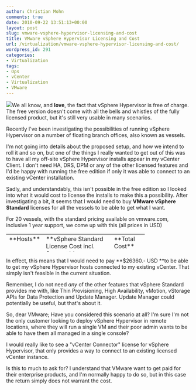 ```yaml
---
author: Christian Mohn
comments: true
date: 2010-09-22 13:51:13+00:00
layout: post
slug: vmware-vsphere-hypervisor-licensing-and-cost
title: VMware vSphere Hypervisor Licensing and Cost
url: /virtualization/vmware-vsphere-hypervisor-licensing-and-cost/
wordpress_id: 291
categories:
- Virtualization
tags:
- Ops
- vCenter
- Virtualization
- VMware
---
```


![](/images/logos/vmware-logo.gif)We all know, and **love**, the fact that vSphere Hypervisor is free of charge. The free version doesn't come with all the bells and whistles of the fully licensed product, but it's still very usable in many scenarios. 

Recently I've been investigating the possibilities of running vSphere Hypervisor on a number of floating branch offices, also known as vessels.

I'm not going into details about the proposed setup, and how we intend to roll it and so on, but one of the things I really wanted to get out of this was to have all my off-site vSphere Hypervisor installs appear in my vCenter Client. I don't need HA, DRS, DPM or any of the other licensed features and I'd be happy with running the free edition if only it was able to connect to an existing vCenter installation.

Sadly, and understandably, this isn't possible in the free edition so I looked into what it would cost to license the installs to make this a possibility. After investigating a bit, it seems that I would need to buy **VMware vSphere Standard** licenses for all the vessels to be able to get what I want.

For 20 vessels, with the standard pricing available on vmware.com, inclusive 1 year support, we come up with this (all prices in USD)
<table cellpadding="0" cellspacing="0" style="height: 48px;" border="0" width="317" >
<tbody >
<tr >

<td width="64" valign="top" >**Hosts**
</td>

<td width="170" valign="top" >**vSphere Standard
License Cost incl. Support**
</td>

<td width="76" valign="top" >**Total Cost**
</td>
</tr>
<tr >

<td width="64" valign="top" >20
</td>

<td width="170" valign="top" >1318
</td>

<td width="76" valign="top" >26360
</td>
</tr>
</tbody>
</table>
In effect, this means that I would need to pay **$26360.- USD **to be able to get my vSphere Hypervisor hosts connected to my existing vCenter. That simply isn't feasible in the current situation. 

Remember, I do not need _any_ of the other features that vSphere Standard provides me with, like Thin Provisioning, High Availability, vMotion, vStorage APIs for Data Protection and Update Manager.  Update Manager could potentially be useful, but that's about it.

So, dear VMware; Have you considered this scenario at all? I'm sure I'm not the only customer looking to deploy vSphere Hypervisor in remote locations, where they will run a single VM and their poor admin wants to be able to have them all managed in a single console?

I would really like to see a "vCenter Connector" license for vSphere Hypervisor, that only provides a way to connect to an existing licensed vCenter instance. 

Is this to much to ask for? I understand that VMware want to get paid for their enterprise products, and I'm normally happy to do so, but in this case the return simply does not warrant the cost.


